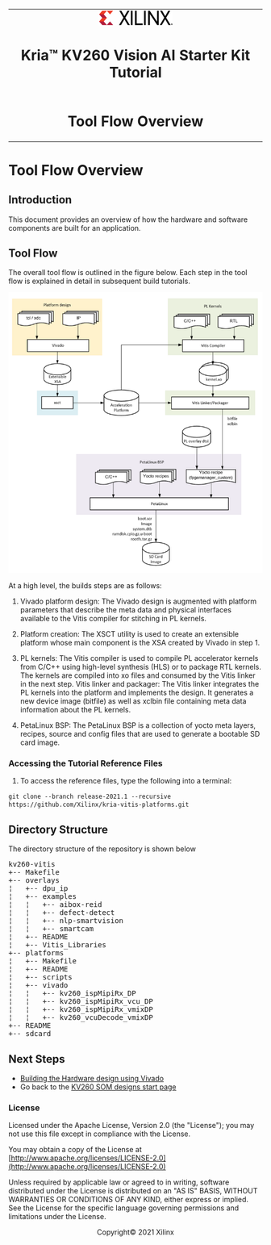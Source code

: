 ﻿<table class="sphinxhide">
 <tr>
   <td align="center"><img src="media/xilinx-logo.png" width="30%"/><h1> Kria&trade; KV260 Vision AI Starter Kit Tutorial</h1>
   </td>
 </tr>
 <tr>
 <td align="center"><h1>Tool Flow Overview</h1>

 </td>
 </tr>
</table>

# Tool Flow Overview

## Introduction
 
This document provides an overview of how the hardware and software components are built for an application.

## Tool Flow

The overall tool flow is outlined in the figure below. Each step in the tool flow is explained in detail in subsequent build tutorials.

![Tool Flow](./media/tool_flow.png)

At a high level, the builds steps are as follows:

1. Vivado platform design: The Vivado design is augmented with platform parameters that describe the meta data and physical interfaces available to the Vitis compiler for stitching in PL kernels.

2. Platform creation: The XSCT utility is used to create an extensible platform whose main component is the XSA created by Vivado in step 1.

3. PL kernels: The Vitis compiler is used to compile PL accelerator kernels from C/C++ using high-level synthesis (HLS) or to package RTL kernels. The kernels are compiled into xo files and consumed by the Vitis linker in the next step.
Vitis linker and packager: The Vitis linker integrates the PL kernels into the platform and implements the design. It generates a new device image (bitfile) as well as xclbin file containing meta data information about the PL kernels. 

4. PetaLinux BSP: The PetaLinux BSP is a collection of yocto meta layers, recipes, source and config files that are used to generate a bootable SD card image. 

### Accessing the Tutorial Reference Files

1. To access the reference files, type the following into a terminal: 

  ```
  git clone --branch release-2021.1 --recursive https://github.com/Xilinx/kria-vitis-platforms.git
  ```

## Directory Structure

The directory structure of the repository is shown below
<pre>
kv260-vitis
+-- Makefile
+-- overlays 
¦   +-- dpu_ip 
¦   +-- examples 
¦   ¦   +-- aibox-reid
¦   ¦   +-- defect-detect
¦   ¦   +-- nlp-smartvision
¦   ¦   +-- smartcam
¦   +-- README
¦   +-- Vitis_Libraries
+-- platforms
¦   +-- Makefile
¦   +-- README
¦   +-- scripts
¦   +-- vivado
¦   ¦   +-- kv260_ispMipiRx_DP
¦   ¦   +-- kv260_ispMipiRx_vcu_DP
¦   ¦   +-- kv260_ispMipiRx_vmixDP
¦   ¦   +-- kv260_vcuDecode_vmixDP
+-- README
+-- sdcard
</pre>

## Next Steps

  * [Building the Hardware design using Vivado](build_vivado_design.md)
  * Go back to the [KV260 SOM designs start page](../index)


### License

Licensed under the Apache License, Version 2.0 (the "License"); you may not use this file except in compliance with the License.

You may obtain a copy of the License at
[http://www.apache.org/licenses/LICENSE-2.0](http://www.apache.org/licenses/LICENSE-2.0)

Unless required by applicable law or agreed to in writing, software distributed under the License is distributed on an "AS IS" BASIS, WITHOUT WARRANTIES OR CONDITIONS OF ANY KIND, either express or implied. See the License for the specific language governing permissions and limitations under the License.

<p align="center">Copyright&copy; 2021 Xilinx</p>

